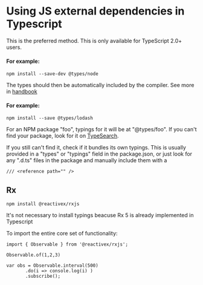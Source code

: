 # Using JS external dependencies in Typescript

This is the preferred method. This is only available for TypeScript 2.0+ users. 

#### For example:

``` 
npm install --save-dev @types/node 
```

The types should then be automatically included by the compiler. 
See more in [handbook](http://www.typescriptlang.org/docs/handbook/declaration-files/consumption.html)

#### For example:

``` 
npm install --save @types/lodash 
```

For an NPM package "foo", typings for it will be at "@types/foo".
If you can't find your package, look for it on [TypeSearch](http://microsoft.github.io/TypeSearch).

If you still can't find it, check if it bundles its own typings. 
This is usually provided in a "types" or "typings" field in the package.json, or just look for any ".d.ts" 
files in the package and manually include them with a
```
/// <reference path="" /> 
```
## Rx

```
npm install @reactivex/rxjs
```

It's not necessary to install typings beacuse Rx 5 is already implemented in Typescript

To import the entire core set of functionality:

```
import { Observable } from '@reactivex/rxjs';

Observable.of(1,2,3)

var obs = Observable.interval(500)
	   .do(i => console.log(i) )
	   .subscribe();
```

